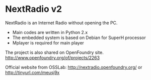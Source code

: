 # NextRadio v2
NextRadio is an Internet Radio without opening the PC.
- Main codes are written in Python 2.x
- The embedded system is based on Debian for SuperH processor
- Mplayer is required for main player

The project is also shared on OpenFoundry site. http://www.openfoundry.org/of/projects/2263

Official website from OSSLab: http://nextradio.openfoundry.org/ or http://tinyurl.com/meusj9x
